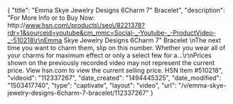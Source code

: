 {
    "title": "Emma Skye Jewelry Designs 6Charm 7\" Bracelet",
    "description": "For More Info or to Buy Now: http:\/\/www.hsn.com\/products\/seo\/8221378?rdr=1&sourceid=youtube&cm_mmc=Social-_-Youtube-_-ProductVideo-_-510218\r\nEmma Skye Jewelry Designs 6Charm 7\" Bracelet \nThe next time you want to charm them, slip on this number. Whether you wear all of your charms for maximum effect or only a select few for a...\r\nPrices shown on the previously recorded video may not represent the current price.  View hsn.com to view the current selling price. HSN Item #510218",
    "videoid": "112337267",
    "date_created": "1494445325",
    "date_modified": "1503417740",
    "type": "captivate",
    "layout": "video",
    "url": "\/v\/emma-skye-jewelry-designs-6charm-7-bracelet\/112337267"
}